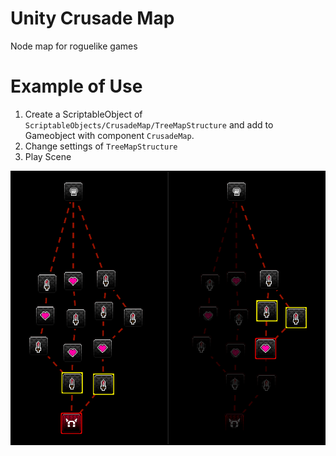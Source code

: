 # Unity Crusade Map
 Node map for roguelike games

# Example of Use
1. Create a ScriptableObject of `ScriptableObjects/CrusadeMap/TreeMapStructure` and add to Gameobject with component `CrusadeMap`.
2. Change settings of `TreeMapStructure`
3. Play Scene

 <img src="./example.png" style="display:block;   margin-left: auto; margin-right: auto;"/> <br>